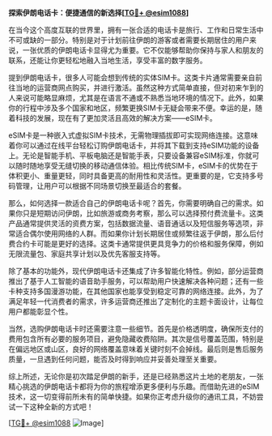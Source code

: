 **探索伊朗电话卡：便捷通信的新选择[[TG💪+ @esim1088](https://t.me/s/esim1088)]**

在当今这个高度互联的世界里，拥有一张合适的电话卡是旅行、工作和日常生活中不可或缺的一部分。特别是对于计划前往伊朗的游客或者需要长期居住的用户来说，一张优质的伊朗电话卡显得尤为重要。它不仅能够帮助你保持与家人和朋友的联系，还能让你更轻松地融入当地生活，享受丰富的数字服务。

提到伊朗电话卡，很多人可能会想到传统的实体SIM卡。这类卡片通常需要亲自前往当地的运营商网点购买，并进行激活。虽然这种方式简单直接，但对初来乍到的人来说可能略显麻烦，尤其是在语言不通或不熟悉当地环境的情况下。此外，如果你的行程中涉及多个国家和地区，频繁更换SIM卡无疑会带来不便。幸运的是，随着科技的发展，现在有了更加灵活且高效的解决方案——eSIM卡。

eSIM卡是一种嵌入式虚拟SIM卡技术，无需物理插拔即可实现网络连接。这意味着你可以通过在线平台轻松订购伊朗电话卡，并将其下载到支持eSIM功能的设备上。无论是智能手机、平板电脑还是智能手表，只要设备兼容eSIM标准，你就可以随时随地享受无缝切换的移动通信体验。相比传统SIM卡，eSIM卡的优势在于体积更小、重量更轻，同时具备更高的耐用性和灵活性。更重要的是，它支持多号码管理，让用户可以根据不同场景切换至最适合的套餐。

那么，如何选择一款适合自己的伊朗电话卡呢？首先，你需要明确自己的需求。如果你只是短期访问伊朗，比如旅游或商务考察，那么可以选择预付费流量卡。这类产品通常提供灵活的资费方案，包括数据流量、语音通话以及短信服务等选项，非常适合偶尔使用网络的人群。而如果你计划长期居住或频繁往返于伊朗，那么后付费合约卡可能是更好的选择。这类卡通常提供更具竞争力的价格和服务保障，例如无限流量包、家庭共享计划以及优先客服支持等。

除了基本的功能外，现代伊朗电话卡还集成了许多智能化特性。例如，部分运营商推出了基于人工智能的语音助手服务，可以帮助用户快速解决各种问题；还有一些卡种支持多国漫游功能，在其他国家也能享受到稳定可靠的网络连接。此外，为了满足年轻一代消费者的需求，许多运营商还推出了定制化的主题卡面设计，让每位用户都能彰显个性。

当然，选购伊朗电话卡时还需要注意一些细节。首先是价格透明度，确保所支付的费用包含所有必要的服务项目，避免隐藏收费陷阱。其次是信号覆盖范围，特别是在偏远地区或山区，良好的网络覆盖意味着关键时刻不会掉线。最后则是售后服务质量，一旦遇到任何问题，能否及时得到响应并妥善处理至关重要。

综上所述，无论你是初次踏足伊朗的新手，还是已经熟悉这片土地的老朋友，一张精心挑选的伊朗电话卡都将为你的旅程增添更多便利与乐趣。而借助先进的eSIM技术，这一切变得前所未有的简单快捷。如果你正考虑升级你的通讯工具，不妨尝试一下这种全新的方式吧！

[[TG💪+ @esim1088](https://t.me/s/esim1088) ![Image](https://i.postimg.cc/4NQfJmqS/Snipaste-2025-05-13-00-14-12.png)]